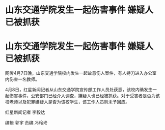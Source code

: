 # 山东交通学院发生一起伤害事件 嫌疑人已被抓获

# 山东交通学院发生一起伤害事件 嫌疑人已被抓获

网传4月7日晚，山东交通学院校内发生一起故意伤人案件，有人持刀进入办公室内伤害一名教师。

4月8日，红星新闻记者从山东交通学院宣传部工作人员处获悉，该校内确发生一起伤害事件，公安部门已经介入调查，嫌疑人也已经被抓获。对于受害者是否为该校老师以及犯罪嫌疑人是否为该校学生，该工作人员则未予回应。

红星新闻记者 李毅达

编辑 郭宇 责编 冯玲玲

